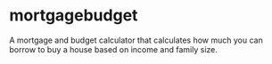 # mortgagebudget
A mortgage and budget calculator that calculates how much you can borrow to buy a house based on income and family size.
